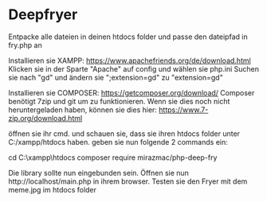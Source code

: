 # Deepfryer
Entpacke alle dateien in deinen htdocs folder und passe den dateipfad in fry.php an
 

Installieren sie XAMPP: https://www.apachefriends.org/de/download.html
Klicken sie in der Sparte "Apache" auf config und wählen sie php.ini
Suchen sie nach "gd" und ändern sie ";extension=gd" zu "extension=gd"


Installieren sie COMPOSER: https://getcomposer.org/download/
Composer benötigt 7zip und git um zu funktionieren. Wenn sie dies noch nicht heruntergeladen haben, können sie dies hier:
https://www.7-zip.org/download.html

öffnen sie ihr cmd. und schauen sie, dass sie ihren htdocs folder unter C:/xampp/htdocs haben.
geben sie nun folgende 2 commands ein:

cd C:\xampp\htdocs
composer require mirazmac/php-deep-fry

Die library sollte nun eingebunden sein. Öffnen sie nun http://localhost/main.php in ihrem browser. Testen sie den Fryer mit dem meme.jpg im htdocs folder
